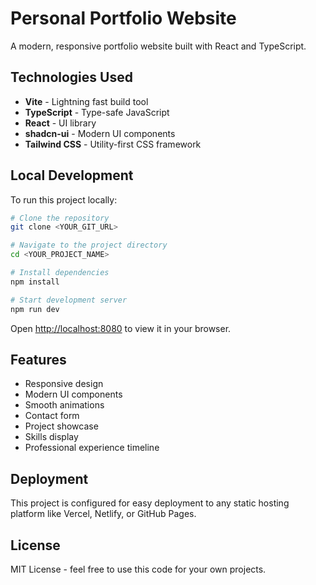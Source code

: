 # Personal Portfolio Website

A modern, responsive portfolio website built with React and TypeScript.

## Technologies Used

- **Vite** - Lightning fast build tool
- **TypeScript** - Type-safe JavaScript
- **React** - UI library
- **shadcn-ui** - Modern UI components
- **Tailwind CSS** - Utility-first CSS framework

## Local Development

To run this project locally:

```bash
# Clone the repository
git clone <YOUR_GIT_URL>

# Navigate to the project directory
cd <YOUR_PROJECT_NAME>

# Install dependencies
npm install

# Start development server
npm run dev
```

Open [http://localhost:8080](http://localhost:8080) to view it in your browser.

## Features

- Responsive design
- Modern UI components
- Smooth animations
- Contact form
- Project showcase
- Skills display
- Professional experience timeline

## Deployment

This project is configured for easy deployment to any static hosting platform like Vercel, Netlify, or GitHub Pages.

## License

MIT License - feel free to use this code for your own projects.
